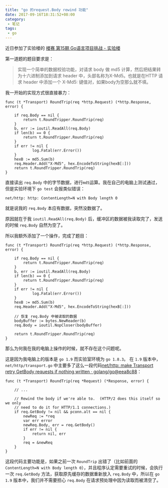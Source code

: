 ```yaml
---
title: "go 的request.Body rewind 功能" 
date: 2017-09-16T18:31:52+08:00
category:
 - 笔记
tags: 
 - go
---
```


近日参加了实验楼的 [楼赛 第15期 Go语言项目挑战 - 实验楼](https://www.shiyanlou.com/contests/lou15)

第一道题的题目要求是：

> 实现一个简单的数据校验功能，对请求 body 做 md5 计算，然后把结果转为十六进制添加到请求 header 中，头部名称为X-Md5。也就是在HTTP 请求 header 中添加一个 X-Md5: <hex md5 of body> 键值对，如果body为空那么就不填。

我一开始的实现方式很直接暴力：

    func (t *Transport) RoundTrip(req *http.Request) (*http.Response, error) {
    
    	if req.Body == nil {
    		return t.RoundTripper.RoundTrip(req)
    	}
    	b, err := ioutil.ReadAll(req.Body)
    	if len(b) == 0 {
    		return t.RoundTripper.RoundTrip(req)
    	}
    	if err != nil {
    			log.Fatal(err.Error())
    	}
    	hexB := md5.Sum(b)
    	req.Header.Add("X-Md5", hex.EncodeToString(hexB[:]))    
    	return t.RoundTripper.RoundTrip(req)
    }

直接读出 `req.Body` 中的字节数据，进行`md5`运算。我在自己的电脑上测试通过，但是实验环境下 `go test` 会报类似错误：

	net/http: http: ContentLength=N with Body length 0

就是说我的 `req.Body` 本应有数据，突然没数据了。

原因就在于我 `ioutil.ReadAll(req.Body)` 后，缓冲区的数据被我读取完了，发送的时候 `req.Body` 自然为空了。

所以我额外添加了一个操作，完成了题目：

    func (t *Transport) RoundTrip(req *http.Request) (*http.Response, error) {
    
    	if req.Body == nil {
    		return t.RoundTripper.RoundTrip(req)
    	}
    	b, err := ioutil.ReadAll(req.Body)
    	if len(b) == 0 {
    		return t.RoundTripper.RoundTrip(req)
    	}
    	if err != nil {
    			log.Fatal(err.Error())
    	}
    	hexB := md5.Sum(b)
    	req.Header.Add("X-Md5", hex.EncodeToString(hexB[:]))
    	
		// 恢复 req.Body 中被读取的数据
    	bodyBuffer := bytes.NewReader(b)
    	req.Body = ioutil.NopCloser(bodyBuffer)
    
    	return t.RoundTripper.RoundTrip(req)
    } 

那么为何我在我的电脑上操作的时候，就不存在这个问题呢。

这是因为我电脑上的版本是 `go 1.9` 而实验室环境为 `go 1.8.3`。 在 `1.9` 版本中，`net/http/transport.go` 中主要多了这么一段代码[net/http: make Transport retry GetBody requests if nothing written · golang/go@eea8c88](https://github.com/golang/go/commit/eea8c88a095d4aa21893d96441cb5074a7314532#diff-6951e7593bfb1e773c9121df44df1c36R425)：

	func (t *Transport) RoundTrip(req *Request) (*Response, error) {
		
		// ...	
	
	    // Rewind the body if we're able to.  (HTTP/2 does this itself so we only
	    // need to do it for HTTP/1.1 connections.)
	    if req.GetBody != nil && pconn.alt == nil {
	    	newReq := *req
	    	var err error
	    	newReq.Body, err = req.GetBody()
	    	if err != nil {
	    		return nil, err
	    	}
	    	req = &newReq
	    }
	}

这段代码主要功能是，如果之前一次 `RoundTrip` 出错了（比如前面的 `ContentLength=N with Body length 0`），并且程序认定需要重试的时候，会执行一次 `req.GetBody` 方法，获取原先缓存的数据重新放入 `req.Body` 中，所以在 `go 1.9` 版本中，我们并不需要担心 `req.Body` 在请求预处理中因为读取而被清空了。
    